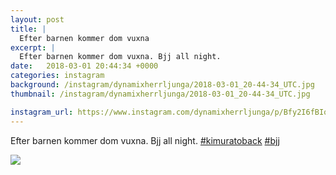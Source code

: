 ```yaml
---
layout: post
title: |
  Efter barnen kommer dom vuxna
excerpt: |
  Efter barnen kommer dom vuxna. Bjj all night.  
date:   2018-03-01 20:44:34 +0000
categories: instagram
background: /instagram/dynamixherrljunga/2018-03-01_20-44-34_UTC.jpg
thumbnail: /instagram/dynamixherrljunga/2018-03-01_20-44-34_UTC.jpg

instagram_url: https://www.instagram.com/dynamixherrljunga/p/Bfy2I6fBIqP
---
```

Efter barnen kommer dom vuxna. Bjj all night. [#kimuratoback](https://www.instagram.com/explore/tags/kimuratoback/) [#bjj](https://www.instagram.com/explore/tags/bjj/)



<img src='/www-dynamix-herrljunga/instagram/dynamixherrljunga/2018-03-01_20-44-34_UTC.jpg' class='img-fluid' />
